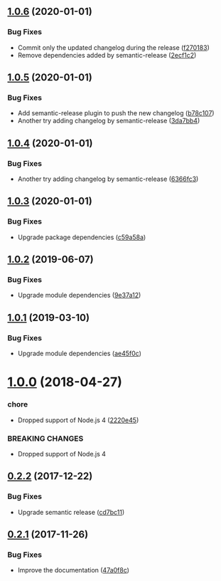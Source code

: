## [1.0.6](https://github.com/prantlf/connect-route/compare/v1.0.5...v1.0.6) (2020-01-01)


### Bug Fixes

* Commit only the updated changelog during the release ([f270183](https://github.com/prantlf/connect-route/commit/f2701832a04e6a674c46f6320d9e4b7fd8947370))
* Remove dependencies added by semantic-release ([2ecf1c2](https://github.com/prantlf/connect-route/commit/2ecf1c2b2e34024753ffaadde8dd13a009759410))

## [1.0.5](https://github.com/prantlf/connect-route/compare/v1.0.4...v1.0.5) (2020-01-01)

### Bug Fixes

* Add semantic-release plugin to push the new changelog ([b78c107](https://github.com/prantlf/connect-route/commit/b78c1073c7059b870dbd1d8df7a808ec60e128ef))
* Another try adding changelog by semantic-release ([3da7bb4](https://github.com/prantlf/connect-route/commit/3da7bb4fb8a18decf0ec10171c2613616ac23389))

## [1.0.4](https://github.com/prantlf/connect-route/compare/v1.0.3...v1.0.4) (2020-01-01)

### Bug Fixes

* Another try adding changelog by semantic-release ([6366fc3](https://github.com/prantlf/connect-route/commit/6366fc3736b56b4aa460d350cfbba55777c2ccfc))

## [1.0.3](https://github.com/prantlf/connect-route/compare/v1.0.2...v1.0.3) (2020-01-01)

### Bug Fixes

* Upgrade package dependencies ([c59a58a](https://github.com/prantlf/connect-route/commit/c59a58af8cff9b31ed9a48539b51ef3f2d0c7220))

## [1.0.2](https://github.com/prantlf/connect-route/compare/v1.0.1...v1.0.2) (2019-06-07)

### Bug Fixes

* Upgrade module dependencies ([9e37a12](https://github.com/prantlf/connect-route/commit/9e37a1204345aa3a34c34b0c3d50490f04d2c453))

## [1.0.1](https://github.com/prantlf/connect-route/compare/v1.0.0...v1.0.1) (2019-03-10)

### Bug Fixes

* Upgrade module dependencies ([ae45f0c](https://github.com/prantlf/connect-route/commit/ae45f0cd111b6db693cb184feb83f32677ba6cbe))

# [1.0.0](https://github.com/prantlf/connect-route/compare/v0.2.2...v1.0.0) (2018-04-27)

### chore

* Dropped support of Node.js 4 ([2220e45](https://github.com/prantlf/connect-route/commit/2220e454352f525bc95b7801bf464c5139e34f76))

### BREAKING CHANGES

* Dropped support of Node.js 4

## [0.2.2](https://github.com/prantlf/connect-route/compare/v0.2.1...v0.2.2) (2017-12-22)

### Bug Fixes

* Upgrade semantic release ([cd7bc11](https://github.com/prantlf/connect-route/commit/cd7bc11eb617db024725b4b4a61a9cfa435a0367))

## [0.2.1](https://github.com/prantlf/connect-route/compare/47a0f8cf9a6e41b855636c5d62fc5e97aa0093bc...v0.2.1) (2017-11-26)

### Bug Fixes

* Improve the documentation ([47a0f8c](https://github.com/prantlf/connect-route/commit/47a0f8cf9a6e41b855636c5d62fc5e97aa0093bc))
